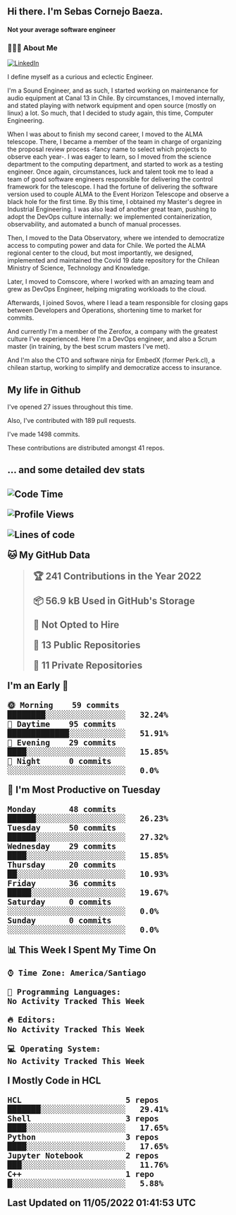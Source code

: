 <h2> Hi there.  I'm Sebas Cornejo Baeza.</h2>
<h4> Not your average software engineer</h4>
<h3> 👨🏻‍💻 About Me </h3>
<a href="http://linkedin.com/in/sebastian-cornejo-baeza/"><img alt="LinkedIn" src="https://img.shields.io/badge/Sebas%20Cornejo%20-informational?style=appveyor&logo=linkedin"></a>


I define myself as a curious and eclectic Engineer.

I'm a Sound Engineer, and as such, I started working on maintenance for audio equipment at Canal 13 in Chile.
By circumstances, I moved internally, and stated playing with network equipment and open source (mostly on linux) 
a lot. So much, that I decided to study again, this time, Computer Engineering.

When I was about to finish my second career, I moved to the ALMA telescope. There, I became a member of the team
in charge of organizing the proposal review process -fancy name to select which projects to observe each year-. 
I was eager to learn, so I moved from the science department to the computing department, and started to work as 
a testing engineer. Once again, circumstances, luck and talent took me to lead a team of good software engineers 
responsible for delivering the control framework for the telescope. I had the fortune of delivering the software
version used to couple ALMA to the Event Horizon Telescope and observe a black hole for the first time.
By this time, I obtained my Master's degree in Industrial Engineering.
I was also lead of another great team, pushing to adopt the DevOps culture internally: we implemented containerization, observability, and automated a bunch of manual processes.

Then, I moved to the Data Observatory, where we intended to democratize access to computing power
and data for Chile. We ported the ALMA regional center to the cloud, but most importantly, we designed, implemented
and maintained the Covid 19 date repository for the Chilean Ministry of Science, Technology and Knowledge.

Later, I moved to Comscore, where I worked with an amazing team and grew as DevOps Engineer, helping migrating workloads to the cloud.

Afterwards, I joined Sovos, where I lead a team responsible for closing gaps between Developers and Operations, shortening time to market for commits.

And currently I'm a member of the Zerofox, a company with the greatest culture I've experienced. Here I'm a DevOps
engineer, and also a Scrum master (in training, by the best scrum masters I've met).
 
And I'm also the CTO and software ninja for EmbedX (former Perk.cl), a chilean startup, working to simplify and democratize access to insurance.

<h2> My life in Github </h2>

I've opened 27 issues throughout this time.

Also, I've contributed with 189 pull requests.

I've made 1498 commits.

These contributions are distributed amongst 41 repos.

<h2>... and some detailed dev stats<h2>

<!--START_SECTION:waka-->
![Code Time](http://img.shields.io/badge/Code%20Time-4%20hrs%2024%20mins-blue)

![Profile Views](http://img.shields.io/badge/Profile%20Views-84-blue)

![Lines of code](https://img.shields.io/badge/From%20Hello%20World%20I%27ve%20Written-603%20Thousand%20lines%20of%20code-blue)

**🐱 My GitHub Data** 

> 🏆 241 Contributions in the Year 2022
 > 
> 📦 56.9 kB Used in GitHub's Storage 
 > 
> 🚫 Not Opted to Hire
 > 
> 📜 13 Public Repositories 
 > 
> 🔑 11 Private Repositories  
 > 
**I'm an Early 🐤** 

```text
🌞 Morning    59 commits     ████████░░░░░░░░░░░░░░░░░   32.24% 
🌆 Daytime    95 commits     █████████████░░░░░░░░░░░░   51.91% 
🌃 Evening    29 commits     ████░░░░░░░░░░░░░░░░░░░░░   15.85% 
🌙 Night      0 commits      ░░░░░░░░░░░░░░░░░░░░░░░░░   0.0%

```
📅 **I'm Most Productive on Tuesday** 

```text
Monday       48 commits     ██████░░░░░░░░░░░░░░░░░░░   26.23% 
Tuesday      50 commits     ██████░░░░░░░░░░░░░░░░░░░   27.32% 
Wednesday    29 commits     ████░░░░░░░░░░░░░░░░░░░░░   15.85% 
Thursday     20 commits     ██░░░░░░░░░░░░░░░░░░░░░░░   10.93% 
Friday       36 commits     █████░░░░░░░░░░░░░░░░░░░░   19.67% 
Saturday     0 commits      ░░░░░░░░░░░░░░░░░░░░░░░░░   0.0% 
Sunday       0 commits      ░░░░░░░░░░░░░░░░░░░░░░░░░   0.0%

```


📊 **This Week I Spent My Time On** 

```text
⌚︎ Time Zone: America/Santiago

💬 Programming Languages: 
No Activity Tracked This Week

🔥 Editors: 
No Activity Tracked This Week

💻 Operating System: 
No Activity Tracked This Week

```

**I Mostly Code in HCL** 

```text
HCL                      5 repos             ███████░░░░░░░░░░░░░░░░░░   29.41% 
Shell                    3 repos             ████░░░░░░░░░░░░░░░░░░░░░   17.65% 
Python                   3 repos             ████░░░░░░░░░░░░░░░░░░░░░   17.65% 
Jupyter Notebook         2 repos             ███░░░░░░░░░░░░░░░░░░░░░░   11.76% 
C++                      1 repo              █░░░░░░░░░░░░░░░░░░░░░░░░   5.88%

```



 Last Updated on 11/05/2022 01:41:53 UTC
<!--END_SECTION:waka-->
